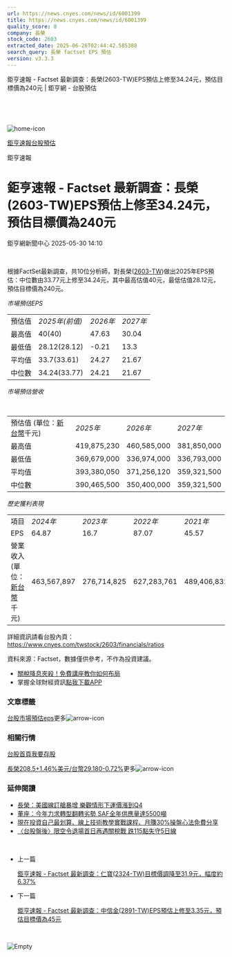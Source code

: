 ```yaml
---
url: https://news.cnyes.com/news/id/6001399
title: https://news.cnyes.com/news/id/6001399
quality_score: 8
company: 長榮
stock_code: 2603
extracted_date: 2025-06-26T02:44:42.585388
search_query: 長榮 factset EPS 預估
version: v3.3.3
---
```


鉅亨速報 - Factset 最新調查：長榮(2603-TW)EPS預估上修至34.24元，預估目標價為240元 | 鉅亨網 - 台股預估

‌

‌

![home-icon](/assets/icons/breadCrumb/symbol-icon-home.svg)

[鉅亨速報](/news/cat/anue_live)[台股預估](/news/cat/tw_forecast)

鉅亨速報

# 鉅亨速報 - Factset 最新調查：長榮(2603-TW)EPS預估上修至34.24元，預估目標價為240元

鉅亨網新聞中心 2025-05-30 14:10

‌

根據FactSet最新調查，共10位分析師，對長榮([2603-TW](https://www.cnyes.com/twstock/2603))做出2025年EPS預估：中位數由33.77元上修至34.24元，其中最高估值40元，最低估值28.12元，預估目標價為240元。

*市場預估EPS*

|  |  |  |  |
| --- | --- | --- | --- |
| 預估值 | *2025年(前值)* | *2026年* | *2027年* |
| 最高值 | 40(40) | 47.63 | 30.04 |
| 最低值 | 28.12(28.12) | -0.21 | 13.3 |
| 平均值 | 33.7(33.61) | 24.27 | 21.67 |
| 中位數 | 34.24(33.77) | 24.21 | 21.67 |

*市場預估營收*

‌

|  |  |  |  |
| --- | --- | --- | --- |
| 預估值 (單位：[新台幣](https://invest.cnyes.com/forex/detail/usdtwd)千元) | *2025年* | *2026年* | *2027年* |
| 最高值 | 419,875,230 | 460,585,000 | 381,850,000 |
| 最低值 | 369,679,000 | 336,974,000 | 336,793,000 |
| 平均值 | 393,380,050 | 371,256,120 | 359,321,500 |
| 中位數 | 390,465,500 | 350,400,000 | 359,321,500 |

*歷史獲利表現*

|  |  |  |  |  |
| --- | --- | --- | --- | --- |
| 項目 | *2024年* | *2023年* | *2022年* | *2021年* |
| EPS | 64.87 | 16.7 | 87.07 | 45.57 |
| 營業收入 (單位：[新台幣](https://invest.cnyes.com/forex/detail/usdtwd)千元) | 463,567,897 | 276,714,825 | 627,283,761 | 489,406,832 |

詳細資訊請看台股內頁：  
<https://www.cnyes.com/twstock/2603/financials/ratios>

資料來源：Factset，數據僅供參考，不作為投資建議。

* [關稅降息夾殺！免費講座教你如何布局](https://www.rsc.com.tw/Cnyes_RSC/SeminarBooking2025InvestmentOutlook.aspx?utm_source=anue&utm_medium=usstocks_end)
* 掌握全球財經資訊[點我下載APP](http://www.cnyes.com/app/?utm_source=mweb&utm_medium=HamMenuBanner&utm_campaign=fixed&utm_content=entr)

### 文章標籤

[台股](https://news.cnyes.com/tag/台股 "台股")[市場預估](https://news.cnyes.com/tag/市場預估 "市場預估")[eps](https://news.cnyes.com/tag/eps "eps")更多![arrow-icon](/assets/icons/arrows/arrow-down.svg)

### 相關行情

[台股首頁](https://www.cnyes.com/twstock)[我要存股](https://supr.link/8OHaU)

[長榮208.5+1.46%](https://www.cnyes.com/twstock/2603)[美元/台幣29.180-0.72%](https://invest.cnyes.com/forex/detail/USDTWD)更多![arrow-icon](/assets/icons/arrows/arrow-down.svg)

### 延伸閱讀

* [長榮：美國線訂艙暴增 樂觀情形下運價漲到Q4](/news/id/6000704)
* [董座：今年力求轉型翻轉劣勢 SAF全年供應量達5500噸](/news/id/5999206)
* [現在投資自己最划算、線上技術教學實戰課程、月賺30%操盤心法免費分享](/news/id/5998015)
* [〈台股盤後〉限空令退場首日再遇關稅戰 跌115點失守5日線](/news/id/5993585)

‌

* 上一篇

  [鉅亨速報 - Factset 最新調查：仁寶(2324-TW)目標價調降至31.9元，幅度約6.37%](/news/id/6002034)
* 下一篇

  [鉅亨速報 - Factset 最新調查：中信金(2891-TW)EPS預估上修至3.35元，預估目標價為45元](/news/id/6000958)

‌

![Empty](/assets/icons/skeleton/empty-image.svg)

‌
